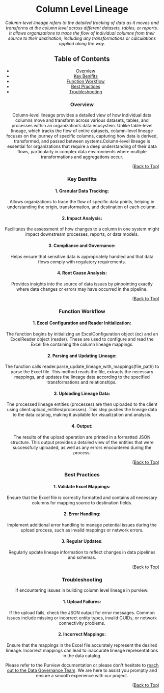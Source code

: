 <!-- Improved compatibility of Back to Top link -->
<a name="Column Lineage-top"></a>

<!-- Concept TITLE AND OVERVIEW -->

<center>

# Column Level Lineage

*Column-level lineage refers to the detailed tracking of data as it moves and transforms at the column level across different datasets, tables, or reports. It allows organizations to trace the flow of individual columns from their source to their destination, including any transformations or calculations applied along the way.*

## Table of Contents

- [Overview](#overview)
- [Key Benifits](#key-benifits)
- [Function Workflow](#function-workflow)
- [Best Practices](#best-practices)
- [Troubleshooting](#troubleshooting)

### Overview

Column-level lineage provides a detailed view of how individual data columns move and transform across various datasets, tables, and processes within an organization’s data ecosystem. Unlike table-level lineage, which tracks the flow of entire datasets, column-level lineage focuses on the journey of specific columns, capturing how data is derived, transformed, and passed between systems.Column-level lineage is essential for organizations that require a deep understanding of their data flows, particularly in complex data environments where multiple transformations and aggregations occur.

<p align="right">(<a href="#Column Lineage-top">Back to Top</a>)</p>

### Key Benifits

#### 1. Granular Data Tracking: 
Allows organizations to trace the flow of specific data points, helping in understanding the origin, transformation, and destination of each column.

#### 2. Impact Analysis: 
Facilitates the assessment of how changes to a column in one system might impact downstream processes, reports, or data models.

#### 3. Compliance and Governance: 
Helps ensure that sensitive data is appropriately handled and that data flows comply with regulatory requirements.

#### 4. Root Cause Analysis: 
Provides insights into the source of data issues by pinpointing exactly where data changes or errors may have occurred in the pipeline.

<p align="right">(<a href="#Column Lineage-top">Back to Top</a>)</p>

### Function Workflow

#### 1. Excel Configuration and Reader Initialization:
The function begins by initializing an ExcelConfiguration object (ec) and an ExcelReader object (reader). These are used to configure and read the Excel file containing the column lineage mappings.

#### 2. Parsing and Updating Lineage:
The function calls reader.parse_update_lineage_with_mappings(file_path) to parse the Excel file. This method reads the file, extracts the necessary mappings, and updates the lineage data according to the specified transformations and relationships.

#### 3. Uploading Lineage Data:

The processed lineage entities (processes) are then uploaded to the client using client.upload_entities(processes). This step pushes the lineage data to the data catalog, making it available for visualization and analysis.

#### 4. Output:
The results of the upload operation are printed in a formatted JSON structure. This output provides a detailed view of the entities that were successfully uploaded, as well as any errors encountered during the process.

<p align="right">(<a href="#Column Lineage-top">Back to Top</a>)</p>

### Best Practices

#### 1. Validate Excel Mappings: 
Ensure that the Excel file is correctly formatted and contains all necessary columns for mapping source to destination fields.

#### 2. Error Handling: 
Implement additional error handling to manage potential issues during the upload process, such as invalid mappings or network errors.

#### 3. Regular Updates: 
Regularly update lineage information to reflect changes in data pipelines and schemas.

<p align="right">(<a href="#Column Lineage-top">Back to Top</a>)</p>

### Troubleshooting

If encountering issues in building column level lineage in purview:

#### 1. Upload Failures: 
If the upload fails, check the JSON output for error messages. Common issues include missing or incorrect entity types, invalid GUIDs, or network connectivity problems.

#### 2. Incorrect Mappings: 
Ensure that the mappings in the Excel file accurately represent the desired lineage. Incorrect mappings can lead to inaccurate lineage representations in the data catalog.

Please refer to the Purview documentation or please don't hesitate to [reach out to the Data Governance Team](mailto:data_governance_team@hanes.com). We are here to assist you promptly and ensure a smooth experience with our project.

<p align="right">(<a href="#Column Lineage-top">Back to Top</a>)</p>




